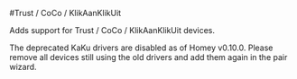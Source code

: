 #Trust / CoCo / KlikAanKlikUit

Adds support for Trust / CoCo / KlikAanKlikUit devices.

The deprecated KaKu drivers are disabled as of Homey v0.10.0. Please remove all devices still using the old drivers and add them again in the pair wizard.
